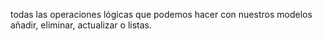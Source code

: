 todas las operaciones lógicas que podemos hacer con nuestros modelos añadir, eliminar, actualizar o listas.
